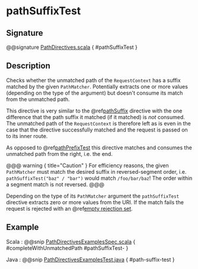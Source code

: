 # pathSuffixTest

## Signature

@@signature [PathDirectives.scala]($akka-http$/akka-http/src/main/scala/akka/http/scaladsl/server/directives/PathDirectives.scala) { #pathSuffixTest }

## Description

Checks whether the unmatched path of the `RequestContext` has a suffix matched by the given `PathMatcher`.
Potentially extracts one or more values (depending on the type of the argument) but doesn't consume its match from
the unmatched path.

This directive is very similar to the @ref[pathSuffix](pathSuffix.md) directive with the one difference that the path suffix
it matched (if it matched) is *not* consumed. The unmatched path of the `RequestContext` is therefore left as
is even in the case that the directive successfully matched and the request is passed on to its inner route.

As opposed to @ref[pathPrefixTest](pathPrefixTest.md) this directive matches and consumes the unmatched path from the right, i.e. the end.

@@@ warning { title="Caution" }
For efficiency reasons, the given `PathMatcher` must match the desired suffix in reversed-segment
order, i.e. `pathSuffixTest("baz" / "bar")` would match `/foo/bar/baz`! The order within a segment match is
not reversed.
@@@

Depending on the type of its `PathMatcher` argument the `pathSuffixTest` directive extracts zero or more values from
the URI. If the match fails the request is rejected with an @ref[empty rejection set](../../rejections.md#empty-rejections).

## Example

Scala
:  @@snip [PathDirectivesExamplesSpec.scala]($test$/scala/docs/http/scaladsl/server/directives/PathDirectivesExamplesSpec.scala) { #completeWithUnmatchedPath #pathSuffixTest- }

Java
:  @@snip [PathDirectivesExamplesTest.java]($test$/java/docs/http/javadsl/server/directives/PathDirectivesExamplesTest.java) { #path-suffix-test }
